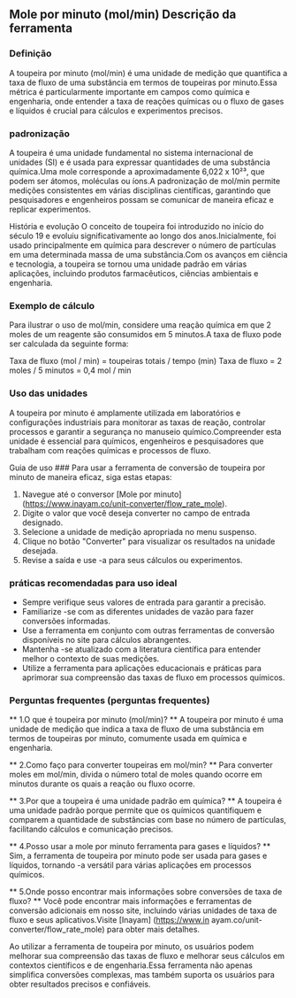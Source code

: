 ## Mole por minuto (mol/min) Descrição da ferramenta

### Definição
A toupeira por minuto (mol/min) é uma unidade de medição que quantifica a taxa de fluxo de uma substância em termos de toupeiras por minuto.Essa métrica é particularmente importante em campos como química e engenharia, onde entender a taxa de reações químicas ou o fluxo de gases e líquidos é crucial para cálculos e experimentos precisos.

### padronização
A toupeira é uma unidade fundamental no sistema internacional de unidades (SI) e é usada para expressar quantidades de uma substância química.Uma mole corresponde a aproximadamente 6,022 x 10²³, que podem ser átomos, moléculas ou íons.A padronização de mol/min permite medições consistentes em várias disciplinas científicas, garantindo que pesquisadores e engenheiros possam se comunicar de maneira eficaz e replicar experimentos.

História e evolução
O conceito de toupeira foi introduzido no início do século 19 e evoluiu significativamente ao longo dos anos.Inicialmente, foi usado principalmente em química para descrever o número de partículas em uma determinada massa de uma substância.Com os avanços em ciência e tecnologia, a toupeira se tornou uma unidade padrão em várias aplicações, incluindo produtos farmacêuticos, ciências ambientais e engenharia.

### Exemplo de cálculo
Para ilustrar o uso de mol/min, considere uma reação química em que 2 moles de um reagente são consumidos em 5 minutos.A taxa de fluxo pode ser calculada da seguinte forma:

Taxa de fluxo (mol / min) = toupeiras totais / tempo (min)
Taxa de fluxo = 2 moles / 5 minutos = 0,4 mol / min

### Uso das unidades
A toupeira por minuto é amplamente utilizada em laboratórios e configurações industriais para monitorar as taxas de reação, controlar processos e garantir a segurança no manuseio químico.Compreender esta unidade é essencial para químicos, engenheiros e pesquisadores que trabalham com reações químicas e processos de fluxo.

Guia de uso ###
Para usar a ferramenta de conversão de toupeira por minuto de maneira eficaz, siga estas etapas:

1. Navegue até o conversor [Mole por minuto] (https://www.inayam.co/unit-converter/flow_rate_mole).
2. Digite o valor que você deseja converter no campo de entrada designado.
3. Selecione a unidade de medição apropriada no menu suspenso.
4. Clique no botão "Converter" para visualizar os resultados na unidade desejada.
5. Revise a saída e use -a para seus cálculos ou experimentos.

### práticas recomendadas para uso ideal
- Sempre verifique seus valores de entrada para garantir a precisão.
- Familiarize -se com as diferentes unidades de vazão para fazer conversões informadas.
- Use a ferramenta em conjunto com outras ferramentas de conversão disponíveis no site para cálculos abrangentes.
- Mantenha -se atualizado com a literatura científica para entender melhor o contexto de suas medições.
- Utilize a ferramenta para aplicações educacionais e práticas para aprimorar sua compreensão das taxas de fluxo em processos químicos.

### Perguntas frequentes (perguntas frequentes)

** 1.O que é toupeira por minuto (mol/min)? **
A toupeira por minuto é uma unidade de medição que indica a taxa de fluxo de uma substância em termos de toupeiras por minuto, comumente usada em química e engenharia.

** 2.Como faço para converter toupeiras em mol/min? **
Para converter moles em mol/min, divida o número total de moles quando ocorre em minutos durante os quais a reação ou fluxo ocorre.

** 3.Por que a toupeira é uma unidade padrão em química? **
A toupeira é uma unidade padrão porque permite que os químicos quantifiquem e comparem a quantidade de substâncias com base no número de partículas, facilitando cálculos e comunicação precisos.

** 4.Posso usar a mole por minuto ferramenta para gases e líquidos? **
Sim, a ferramenta de toupeira por minuto pode ser usada para gases e líquidos, tornando -a versátil para várias aplicações em processos químicos.

** 5.Onde posso encontrar mais informações sobre conversões de taxa de fluxo? **
Você pode encontrar mais informações e ferramentas de conversão adicionais em nosso site, incluindo várias unidades de taxa de fluxo e seus aplicativos.Visite [Inayam] (https://www.in ayam.co/unit-converter/flow_rate_mole) para obter mais detalhes.

Ao utilizar a ferramenta de toupeira por minuto, os usuários podem melhorar sua compreensão das taxas de fluxo e melhorar seus cálculos em contextos científicos e de engenharia.Essa ferramenta não apenas simplifica conversões complexas, mas também suporta os usuários para obter resultados precisos e confiáveis.